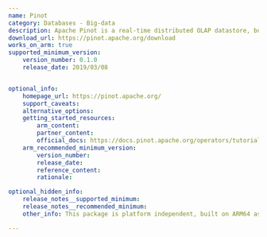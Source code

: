 ```yaml
---
name: Pinot
category: Databases - Big-data
description: Apache Pinot is a real-time distributed OLAP datastore, built to deliver scalable real-time analytics with low latency.
download_url: https://pinot.apache.org/download
works_on_arm: true
supported_minimum_version:
    version_number: 0.1.0
    release_date: 2019/03/08


optional_info:
    homepage_url: https://pinot.apache.org/
    support_caveats:
    alternative_options:
    getting_started_resources:
        arm_content:
        partner_content: 
        official_docs: https://docs.pinot.apache.org/operators/tutorials/build-docker-images#build-image-with-arm64-base-image
    arm_recommended_minimum_version:
        version_number:
        release_date:
        reference_content:
        rationale:

optional_hidden_info:
    release_notes__supported_minimum:
    release_notes__recommended_minimum:
    other_info: This package is platform independent, built on ARM64 as part of testing.

---
```

